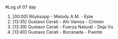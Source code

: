 #Log of 07 day

1. [00:00] Röyksopp - Melody A.M. - Eple
1. [13:35] Gustavo Cerati - Ahí Vamos - Crimen
1. [13:39] Gustavo Cerati - Fuerza Natural - Deja Vu
1. [13:40] Gustavo Cerati - Bocanada - Puente
